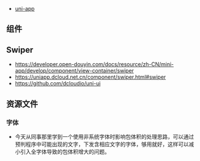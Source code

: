 - [uni-app](https://www.dcloud.io/)

## 组件
## Swiper

- https://developer.open-douyin.com/docs/resource/zh-CN/mini-app/develop/component/view-container/swiper
- https://uniapp.dcloud.net.cn/component/swiper.html#swiper
- https://github.com/dcloudio/uni-ui


## 资源文件
### 字体
- 今天从同事那里学到一个使用非系统字体时影响包体积的处理思路，可以通过预判程序中可能出现的文字，下发含相应文字的字体，够用就好，这样可以减小引入全字体导致的包体积增大的问题。